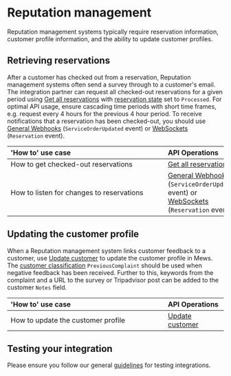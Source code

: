 # Reputation management

Reputation management systems typically require reservation information, customer profile information, and the ability to update customer profiles.

## Retrieving reservations

After a customer has checked out from a reservation, Reputation management systems often send a survey through to a customer's email. The integration partner can request all checked-out reservations for a given period using [Get all reservations](../operations/reservations.md#get-all-reservations-ver-2023-06-06) with [reservation state](../operations/reservations.md#reservation-state) set to `Processed`. For optimal API usage, ensure cascading time periods with short time frames, e.g. request every 4 hours for the previous 4 hour period. To receive notifications that a reservation has been checked-out, you should use [General Webhooks](../webhooks/wh-general.md) \(`ServiceOrderUpdated` event\) or [WebSockets](../websockets/README.md) \(`Reservation` event\).

| <div style="width:350px">'How to' use case</div> | API Operations |
| :-- | :-- |
| How to get checked-out reservations | [Get all reservations](../operations/reservations.md#get-all-reservations-ver-2023-06-06) |
| How to listen for changes to reservations | [General Webhooks](../webhooks/wh-general.md) \(`ServiceOrderUpdated` event\) or [WebSockets](../websockets/README.md) \(`Reservation` event\) |

## Updating the customer profile

When a Reputation management system links customer feedback to a customer, use [Update customer](../operations/customers.md#update-customer) to update the customer profile in Mews.
The [customer classification](../operations/customers.md#customer-classification) `PreviousComplaint` should be used when negative feedback has been received.
Further to this, keywords from the complaint and a URL to the survey or Tripadvisor post can be added to the customer `Notes` field.

| <div style="width:350px">'How to' use case</div> | API Operations |
| :-- | :-- |
| How to update the customer profile | [Update customer](../operations/customers.md#update-customer) |

## Testing your integration

Please ensure you follow our general [guidelines](../guidelines/README.md) for testing integrations.
